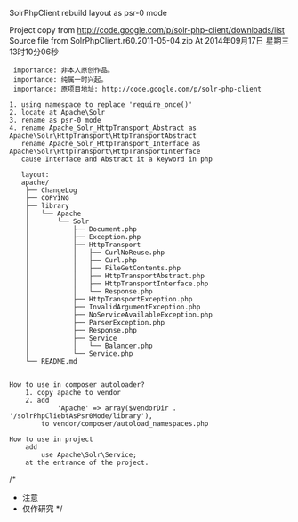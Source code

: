 SolrPhpClient rebuild layout as psr-0 mode

   Project copy from http://code.google.com/p/solr-php-client/downloads/list 
   Source file from SolrPhpClient.r60.2011-05-04.zip 
   At 2014年09月17日 星期三 13时10分06秒 
   
     importance: 非本人原创作品。
     importance: 纯属一时兴起。
     importance: 原项目地址: http://code.google.com/p/solr-php-client
   
    1. using namespace to replace 'require_once()'
    2. locate at Apache\Solr
    3. rename as psr-0 mode
    4. rename Apache_Solr_HttpTransport_Abstract as Apache\Solr\HttpTransport\HttpTransportAbstract
       rename Apache_Solr_HttpTransport_Interface as Apache\Solr\HttpTransport\HttpTransportInterface
       cause Interface and Abstract it a keyword in php
       
       layout:
       apache/
		├── ChangeLog
		├── COPYING
		├── library
		│   └── Apache
		│       └── Solr
		│           ├── Document.php
		│           ├── Exception.php
		│           ├── HttpTransport
		│           │   ├── CurlNoReuse.php
		│           │   ├── Curl.php
		│           │   ├── FileGetContents.php
		│           │   ├── HttpTransportAbstract.php
		│           │   ├── HttpTransportInterface.php
		│           │   └── Response.php
		│           ├── HttpTransportException.php
		│           ├── InvalidArgumentException.php
		│           ├── NoServiceAvailableException.php
		│           ├── ParserException.php
		│           ├── Response.php
		│           ├── Service
		│           │   └── Balancer.php
		│           └── Service.php
		└── README.md


    How to use in composer autoloader?
        1. copy apache to vendor
        2. add 
                'Apache' => array($vendorDir . '/solrPhpCliebtAsPsr0Mode/library'),
            to vendor/composer/autoload_namespaces.php
            
    How to use in project
        add 
            use Apache\Solr\Service;
        at the entrance of the project.
        
/*
 * 注意
 * 仅作研究
 */
